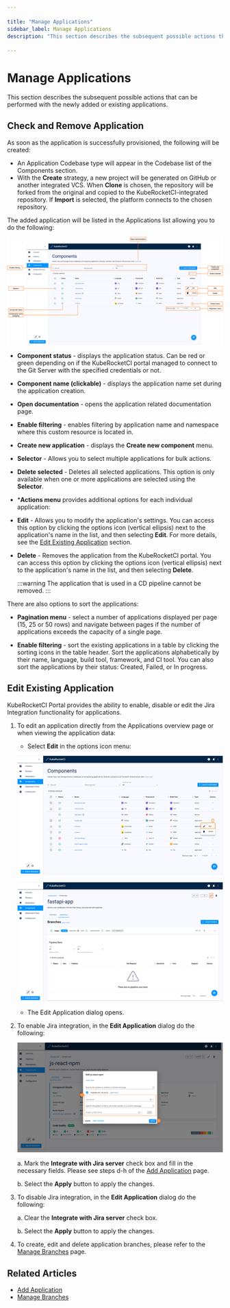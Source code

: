 ```yaml
---

title: "Manage Applications"
sidebar_label: Manage Applications
description: "This section describes the subsequent possible actions that can be performed with the newly added or existing applications."

---
```

<!-- markdownlint-disable MD025 -->

# Manage Applications

<head>
  <link rel="canonical" href="https://docs.kuberocketci.io/docs/user-guide/application" />
</head>

This section describes the subsequent possible actions that can be performed with the newly added or existing applications.

## Check and Remove Application

As soon as the application is successfully provisioned, the following will be created:

* An Application Codebase type will appear in the Codebase list of the Components section.
* With the **Create** strategy, a new project will be generated on GitHub or another integrated VCS. When **Clone** is chosen, the repository will be forked from the original and copied to the KubeRocketCI-integrated repository. If **Import** is selected, the platform connects to the chosen repository.

The added application will be listed in the Applications list allowing you to do the following:

![Applications menu](../assets/user-guide/components/components-manage-components-menu.png "Applications menu")

* **Component status** - displays the application status. Can be red or green depending on if the KubeRocketCI portal managed to connect to the Git Server with the specified credentials or not.
* **Component name (clickable)** - displays the application name set during the application creation.
* **Open documentation** - opens the application related documentation page.
* **Enable filtering** - enables filtering by application name and namespace where this custom resource is located in.
* **Create new application** - displays the **Create new component** menu.
* **Selector** - Allows you to select multiple applications for bulk actions.
* **Delete selected** - Deletes all selected applications. This option is only available when one or more applications are selected using the **Selector**.
* ***Actions menu** provides additional options for each individual application:
* **Edit** - Allows you to modify the application's settings. You can access this option by clicking the options icon (vertical ellipsis) next to the application's name in the list, and then selecting **Edit**. For more details, see the [Edit Existing Application](#edit-existing-application) section.
* **Delete** - Removes the application from the KubeRocketCI portal. You can access this option by clicking the options icon (vertical ellipsis) next to the application's name in the list, and then selecting **Delete**.

  :::warning
    The application that is used in a CD pipeline cannot be removed.
  :::

There are also options to sort the applications:

* **Pagination menu** - select a number of applications displayed per page (15, 25 or 50 rows) and navigate between pages if the number of applications exceeds the capacity of a single page.

* **Enable filtering** - sort the existing applications in a table by clicking the sorting icons in the table header. Sort the applications alphabetically by their name, language, build tool, framework, and CI tool. You can also sort the applications by their status: Created, Failed, or In progress.

## Edit Existing Application

KubeRocketCI Portal provides the ability to enable, disable or edit the Jira Integration functionality for applications.

1. To edit an application directly from the Applications overview page or when viewing the application data:

    * Select **Edit** in the options icon menu:

    ![Edit application on the Applications overview page](../assets/user-guide/components/application/application-manage-components-codebase-edit-1.png "Edit application on the Applications overview page")

    ![Edit application when viewing the application data](../assets/user-guide/components/application/application-manage-components-codebase-edit-2.png "Edit application when viewing the application data")

    * The Edit Application dialog opens.

2. To enable Jira integration, in the **Edit Application** dialog do the following:

    ![Edit application](../assets/user-guide/components/application/application-manage-edit-codebase-application.png "Edit application")

    a. Mark the **Integrate with Jira server** check box and fill in the necessary fields. Please see steps d-h of the [Add Application](add-application.md) page.

    b. Select the **Apply** button to apply the changes.

3. To disable Jira integration, in the **Edit Application** dialog do the following:

    a. Clear the **Integrate with Jira server** check box.

    b. Select the **Apply** button to apply the changes.

4. To create, edit and delete application branches, please refer to the [Manage Branches](../user-guide/manage-branches.md) page.

## Related Articles

* [Add Application](add-application.md)
* [Manage Branches](../user-guide/manage-branches.md)
